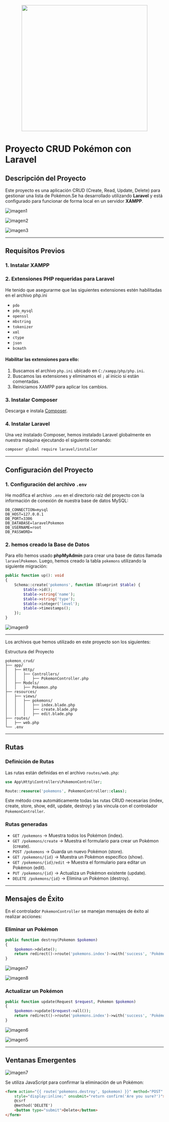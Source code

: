 <p align="center"><a href="https://laravel.com" target="_blank"><img src="https://raw.githubusercontent.com/laravel/art/master/logo-lockup/5%20SVG/2%20CMYK/1%20Full%20Color/laravel-logolockup-cmyk-red.svg" width="400"></a></p>


# Proyecto CRUD Pokémon con Laravel

## Descripción del Proyecto
Este proyecto es una aplicación CRUD (Create, Read, Update, Delete) para gestionar una lista de Pokémon.Se ha desarrollado utilizando **Laravel** y está configurado para funcionar de forma local en un servidor **XAMPP**.

![imagen1](images/1.png)

![imagen2](images/3.png)

![imagen3](images/4.png)

---

## Requisitos Previos

### 1. Instalar XAMPP
### 2. Extensiones PHP requeridas para Laravel
He tenido que asegurarme que las siguientes extensiones estén habilitadas en el archivo php.ini

- `pdo`
- `pdo_mysql`
- `openssl`
- `mbstring`
- `tokenizer`
- `xml`
- `ctype`
- `json`
- `bcmath`

#### Habilitar las extensiones para ello:
1. Buscamos el archivo `php.ini` ubicado en `C:/xampp/php/php.ini`.
2. Buscamos las extensiones y eliminamos el `;` al inicio si están comentadas.
3. Reiniciamos XAMPP para aplicar los cambios.

### 3. Instalar Composer
Descarga e instala [Composer](https://getcomposer.org).

### 4. Instalar Laravel
Una vez instalado Composer, hemos instalado Laravel globalmente en nuestra máquina ejecutando el siguiente comando:
```bash
composer global require laravel/installer
```

---

## Configuración del Proyecto

### 1. Configuración del archivo `.env`
He modifica el archivo `.env` en el directorio raíz del proyecto con la información de conexión de nuestra base de datos MySQL:
```env
DB_CONNECTION=mysql
DB_HOST=127.0.0.1
DB_PORT=3306
DB_DATABASE=laravelPokemon
DB_USERNAME=root
DB_PASSWORD= 
```

### 2. hemos creado la Base de Datos
Para ello hemos usado **phpMyAdmin** para crear una base de datos llamada `laravelPokemon`. Luego, hemos creado la tabla `pokemons` utilizando la siguiente migración:
```php
public function up(): void
{
    Schema::create('pokemons', function (Blueprint $table) {
        $table->id();
        $table->string('name');
        $table->string('type');
        $table->integer('level');
        $table->timestamps();
    });
}
```

![imagen9](images/9.png)

---
Los archivos que hemos utilizado en este proyecto son los siguientes:

Estructura del Proyecto

```plaintext
pokemon_crud/
├── app/
│   ├── Http/
│   │   ├── Controllers/
│   │   │   ├── PokemonController.php
│   ├── Models/
│   │   ├── Pokemon.php
├── resources/
│   ├── views/
│   │   ├── pokemons/
│   │   │   ├── index.blade.php
│   │   │   ├── create.blade.php
│   │   │   ├── edit.blade.php
├── routes/
│   ├── web.php
└── .env
```

---

## Rutas

### Definición de Rutas
Las rutas están definidas en el archivo `routes/web.php`:
```php
use App\Http\Controllers\PokemonController;

Route::resource('pokemons', PokemonController::class);
```

Este método crea automáticamente todas las rutas CRUD necesarias (index, create, store, show, edit, update, destroy) y las vincula con el controlador `PokemonController`.

### Rutas generadas
- `GET /pokemons` → Muestra todos los Pokémon (index).
- `GET /pokemons/create` → Muestra el formulario para crear un Pokémon (create).
- `POST /pokemons` → Guarda un nuevo Pokémon (store).
- `GET /pokemons/{id}` → Muestra un Pokémon específico (show).
- `GET /pokemons/{id}/edit` → Muestra el formulario para editar un Pokémon (edit).
- `PUT /pokemons/{id}` → Actualiza un Pokémon existente (update).
- `DELETE /pokemons/{id}` → Elimina un Pokémon (destroy).

---

## Mensajes de Éxito
En el controlador `PokemonController` se manejan mensajes de éxito al realizar acciones:

### Eliminar un Pokémon
```php
public function destroy(Pokemon $pokemon)
{
    $pokemon->delete();
    return redirect()->route('pokemons.index')->with('success', 'Pokémon removed.');
}
```
![imagen7](images/7.png)

![imagen8](images/8.png)

### Actualizar un Pokémon
```php
public function update(Request $request, Pokemon $pokemon)
{
    $pokemon->update($request->all());
    return redirect()->route('pokemons.index')->with('success', 'Pokémon has been updated!');
}
```

![imagen6](images/6.png)

![imagen5](images/5.png)

---

## Ventanas Emergentes

![imagen7](images/7.png)

Se utiliza JavaScript para confirmar la eliminación de un Pokémon:
```html
<form action="{{ route('pokemons.destroy', $pokemon) }}" method="POST"
    style="display:inline;" onsubmit="return confirm('Are you sure?')">
    @csrf
    @method('DELETE')
    <button type="submit">Delete</button>
</form>
```

